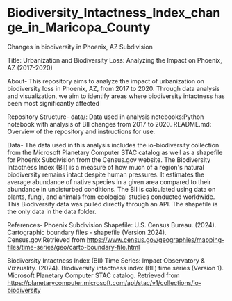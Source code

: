 # Biodiversity_Intactness_Index_change_in_Maricopa_County
Changes in biodiversity in Phoenix, AZ Subdivision

Title: Urbanization and Biodiversity Loss: Analyzing the Impact on Phoenix, AZ (2017-2020)

About-
This repository aims to analyze the impact of urbanization on biodiversity loss in Phoenix, AZ, from 2017 to 2020. Through data analysis and visualization, we aim to identify areas where biodiversity intactness has been most significantly affected

Repository Structure-
data/: Data used in analysis 
notebooks:Python notebook with analysis of BII changes from 2017 to 2020. 
README.md: Overview of the repository and instructions for use.

Data-
The data used in this analysis includes the io-biodiversity collection from the Microsoft Planetary Computer STAC catalog as well as a shapefile for Phoenix Subdivision from the Census.gov website. The Biodiversity Intactness Index (BII) is a measure of how much of a region's natural biodiversity remains intact despite human pressures. It estimates the average abundance of native species in a given area compared to their abundance in undisturbed conditions. The BII is calculated using data on plants, fungi, and animals from ecological studies conducted worldwide. This Biodiversity data was pulled directly through an API. The shapefile is the only data in the data folder. 
 
References-
Phoenix Subdivision Shapefile: U.S. Census Bureau. (2024). Cartographic boundary files - shapefile (Version 2024). Census.gov.Retrieved from https://www.census.gov/geographies/mapping-files/time-series/geo/carto-boundary-file.html

Biodiversity Intactness Index (BII) Time Series: Impact Observatory & Vizzuality. (2024). Biodiversity intactness index (BII) time series (Version 1). Microsoft Planetary Computer STAC catalog. Retrieved from https://planetarycomputer.microsoft.com/api/stac/v1/collections/io-biodiversity
